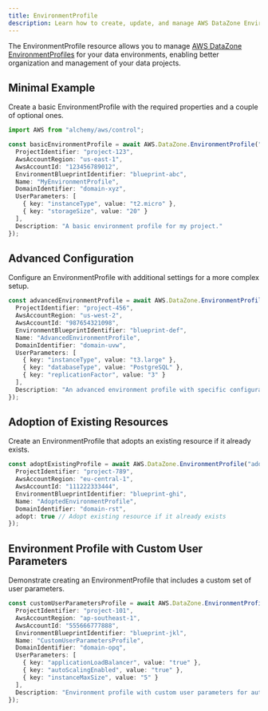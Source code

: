 ```yaml
---
title: EnvironmentProfile
description: Learn how to create, update, and manage AWS DataZone EnvironmentProfiles using Alchemy Cloud Control.
---
```



The EnvironmentProfile resource allows you to manage [AWS DataZone EnvironmentProfiles](https://docs.aws.amazon.com/datazone/latest/userguide/) for your data environments, enabling better organization and management of your data projects.

## Minimal Example

Create a basic EnvironmentProfile with the required properties and a couple of optional ones.

```ts
import AWS from "alchemy/aws/control";

const basicEnvironmentProfile = await AWS.DataZone.EnvironmentProfile("basicProfile", {
  ProjectIdentifier: "project-123",
  AwsAccountRegion: "us-east-1",
  AwsAccountId: "123456789012",
  EnvironmentBlueprintIdentifier: "blueprint-abc",
  Name: "MyEnvironmentProfile",
  DomainIdentifier: "domain-xyz",
  UserParameters: [
    { key: "instanceType", value: "t2.micro" },
    { key: "storageSize", value: "20" }
  ],
  Description: "A basic environment profile for my project."
});
```

## Advanced Configuration

Configure an EnvironmentProfile with additional settings for a more complex setup.

```ts
const advancedEnvironmentProfile = await AWS.DataZone.EnvironmentProfile("advancedProfile", {
  ProjectIdentifier: "project-456",
  AwsAccountRegion: "us-west-2",
  AwsAccountId: "987654321098",
  EnvironmentBlueprintIdentifier: "blueprint-def",
  Name: "AdvancedEnvironmentProfile",
  DomainIdentifier: "domain-uvw",
  UserParameters: [
    { key: "instanceType", value: "t3.large" },
    { key: "databaseType", value: "PostgreSQL" },
    { key: "replicationFactor", value: "3" }
  ],
  Description: "An advanced environment profile with specific configurations."
});
```

## Adoption of Existing Resources

Create an EnvironmentProfile that adopts an existing resource if it already exists.

```ts
const adoptExistingProfile = await AWS.DataZone.EnvironmentProfile("adoptedProfile", {
  ProjectIdentifier: "project-789",
  AwsAccountRegion: "eu-central-1",
  AwsAccountId: "111222333444",
  EnvironmentBlueprintIdentifier: "blueprint-ghi",
  Name: "AdoptedEnvironmentProfile",
  DomainIdentifier: "domain-rst",
  adopt: true // Adopt existing resource if it already exists
});
```

## Environment Profile with Custom User Parameters

Demonstrate creating an EnvironmentProfile that includes a custom set of user parameters.

```ts
const customUserParametersProfile = await AWS.DataZone.EnvironmentProfile("customParamsProfile", {
  ProjectIdentifier: "project-101",
  AwsAccountRegion: "ap-southeast-1",
  AwsAccountId: "555666777888",
  EnvironmentBlueprintIdentifier: "blueprint-jkl",
  Name: "CustomUserParametersProfile",
  DomainIdentifier: "domain-opq",
  UserParameters: [
    { key: "applicationLoadBalancer", value: "true" },
    { key: "autoScalingEnabled", value: "true" },
    { key: "instanceMaxSize", value: "5" }
  ],
  Description: "Environment profile with custom user parameters for auto-scaling."
});
```
